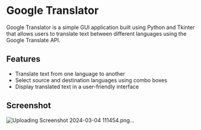 # Google Translator 

Google Translator is a simple GUI application built using Python and Tkinter that allows users to translate text between different languages using the Google Translate API.

## Features

- Translate text from one language to another
- Select source and destination languages using combo boxes
- Display translated text in a user-friendly interface


## Screenshot

![Uploading Screenshot 2024-03-04 111454.png…]()
